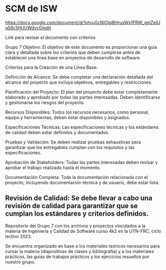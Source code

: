 # SCM de ISW

https://docs.google.com/document/d/1otvuGcNIOlgBHrusWx1FRW_gstZeIUqS6r3HUUWdvc0/edit

Link para revisar el documento con criterios 

 Grupo 7 
Objetivo:
El objetivo de este documento es proporcionar una guía clara y detallada sobre los criterios que deben cumplirse antes de establecer una línea base en proyectos de desarrollo de software.

Criterios para la Creación de una Línea Base:

Definición de Alcance:
Se debe completar una declaración detallada del alcance del proyecto que incluya objetivos, entregables y restricciones.

Planificación del Proyecto:
El plan del proyecto debe estar completamente elaborado y aprobado por todas las partes interesadas.
Deben identificarse y gestionarse los riesgos del proyecto.

Recursos Disponibles:
Todos los recursos necesarios, como personal, equipo y herramientas, deben estar disponibles y asignados.

Especificaciones Técnicas:
Las especificaciones técnicas y los estándares de calidad deben estar definidos y documentados.

Pruebas y Validación:
Se deben realizar pruebas exhaustivas para garantizar que los entregables cumplan con los requisitos y las especificaciones.

Aprobación de Stakeholders:
Todas las partes interesadas deben revisar y aprobar el trabajo realizado hasta el momento.

Documentación Completa:
Toda la documentación relacionada con el proyecto, incluyendo documentación técnica y de usuario, debe estar lista.

Revisión de Calidad:
Se debe llevar a cabo una revisión de calidad para garantizar que se cumplan los estándares y criterios definidos.
--------------------------------

Repositorio del Grupo 7 con los archivos y proyectos vinculados a la materia de Ingeniería y Calidad de Software curso 4k2 
en la UTN-FRC, ciclo lectivo 2023.

Se encuentra organizado en base a los materiales teóricos necesarios para cursar la materia (diapositivas de clases y bibliografía)
y a los materiales prácticos, las guias de trabajos prácticos y los ejercicios resueltos por nuestro grupo.